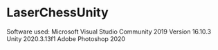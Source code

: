 # LaserChessUnity
Software used:
Microsoft Visual Studio Community 2019 Version 16.10.3
Unity 2020.3.13f1
Adobe Photoshop 2020
